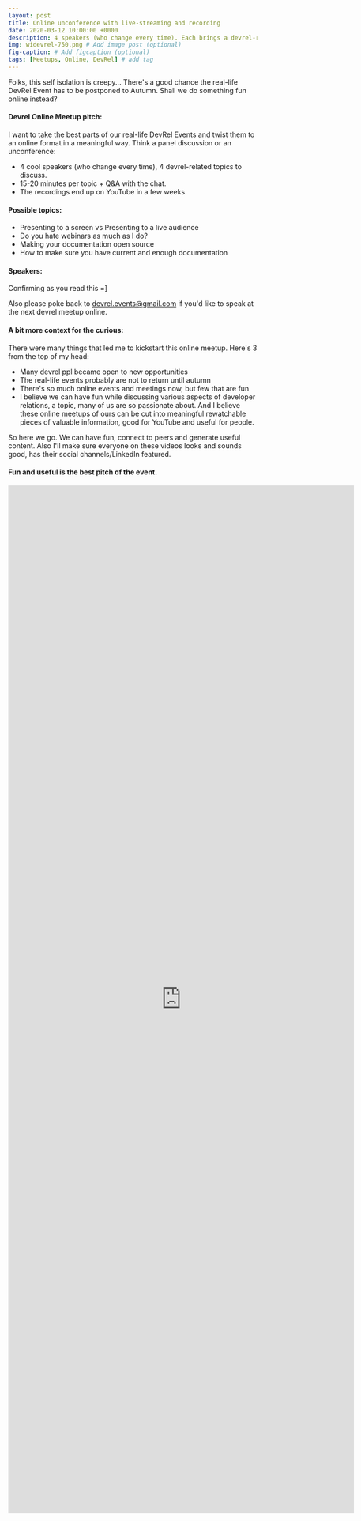 ```yaml
---
layout: post
title: Online unconference with live-streaming and recording
date: 2020-03-12 10:00:00 +0000
description: 4 speakers (who change every time). Each brings a devrel-related topic that we discuss together. # Add post description (optional)
img: widevrel-750.png # Add image post (optional)
fig-caption: # Add figcaption (optional)
tags: [Meetups, Online, DevRel] # add tag
---
```


Folks, this self isolation is creepy... There's a good chance the real-life DevRel Event has to be postponed to Autumn. Shall we do something fun online instead?

#### Devrel Online Meetup pitch:
I want to take the best parts of our real-life DevRel Events and twist them to an online format in a meaningful way. Think a panel discussion or an unconference:

* 4 cool speakers (who change every time), 4 devrel-related topics to discuss.
* 15-20 minutes per topic + Q&A with the chat.
* The recordings end up on YouTube in a few weeks.

#### Possible topics:
* Presenting to a screen vs Presenting to a live audience
* Do you hate webinars as much as I do?
* Making your documentation open source
* How to make sure you have current and enough documentation

#### Speakers:
Confirming as you read this =]

Also please poke back to devrel.events@gmail.com if you'd like to speak at the next devrel meetup online.

#### A bit more context for the curious:
There were many things that led me to kickstart this online meetup. Here's 3 from the top of my head:

* Many devrel ppl became open to new opportunities
* The real-life events probably are not to return until autumn
* There's so much online events and meetings now, but few that are fun
* I believe we can have fun while discussing various aspects of developer relations, a topic, many of us are so passionate about. And I believe these online meetups of ours can be cut into meaningful rewatchable pieces of valuable information, good for YouTube and useful for people.

So here we go. We can have fun, connect to peers and generate useful content. Also I'll make sure everyone on these videos looks and sounds good, has their social channels/LinkedIn featured.

#### Fun and useful is the best pitch of the event.

<iframe src="https://docs.google.com/forms/d/e/1FAIpQLSd-uvgGiZ911H1Y6WdpQ2s55p7yVRWTTBNc_1EeLY0xBmtpaQ/viewform?embedded=true" width="700" height="2080" frameborder="0" marginheight="0" marginwidth="0">Loading…</iframe>

<div id="eventbrite-widget-container-102071821566"></div>

<script src="https://www.eventbrite.com/static/widgets/eb_widgets.js"></script>

<script type="text/javascript">
    var exampleCallback = function() {
        console.log('Order complete!');
    };

    window.EBWidgets.createWidget({
        // Required
        widgetType: 'checkout',
        eventId: '102071821566',
        iframeContainerId: 'eventbrite-widget-container-102071821566',

        // Optional
        iframeContainerHeight: 425,  // Widget height in pixels. Defaults to a minimum of 425px if not provided
        onOrderComplete: exampleCallback  // Method called when an order has successfully completed
    });
</script>